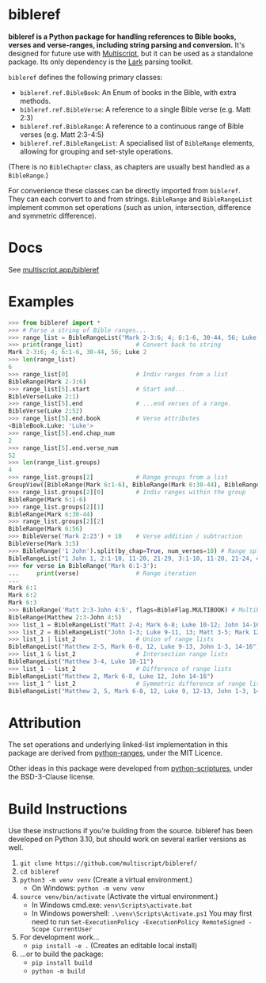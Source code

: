 # bibleref

**bibleref is a Python package for handling references to Bible books, verses and verse-ranges, including string
parsing and conversion.** It's designed for future use with [Multiscript](https://multiscript.app), but it can be
used as a standalone package. Its only dependency is the [Lark](https://github.com/lark-parser/lark) parsing toolkit.

`bibleref` defines the following primary classes:
  - `bibleref.ref.BibleBook`:      An Enum of books in the Bible, with extra methods.
  - `bibleref.ref.BibleVerse`:     A reference to a single Bible verse (e.g. Matt 2:3)
  - `bibleref.ref.BibleRange`:     A reference to a continuous range of Bible verses (e.g. Matt 2:3-4:5)
  - `bibleref.ref.BibleRangeList`: A specialised list of `BibleRange` elements, allowing for grouping and
  set-style operations.

(There is no `BibleChapter` class, as chapters are usually best handled as a `BibleRange`.)

For convenience these classes can be directly imported from `bibleref`. They can each convert to and from strings.
`BibleRange` and `BibleRangeList` implement common set operations (such as union, intersection, difference and 
symmetric difference).

# Docs

See [multiscript.app/bibleref](https://multiscript.app/bibleref)

# Examples

```python
>>> from bibleref import *
>>> # Parse a string of Bible ranges...
>>> range_list = BibleRangeList("Mark 2-3:6; 4; 6:1-6, 30-44, 56; Luke 2")
>>> print(range_list)               # Convert back to string
Mark 2-3:6; 4; 6:1-6, 30-44, 56; Luke 2
>>> len(range_list)
6
>>> range_list[0]                   # Indiv ranges from a list
BibleRange(Mark 2-3:6)
>>> range_list[5].start             # Start and...
BibleVerse(Luke 2:1)
>>> range_list[5].end               # ...end verses of a range.
BibleVerse(Luke 2:52)
>>> range_list[5].end.book          # Verse attributes
<BibleBook.Luke: 'Luke'>
>>> range_list[5].end.chap_num
2
>>> range_list[5].end.verse_num
52
>>> len(range_list.groups)
4
>>> range_list.groups[2]            # Range groups from a list
GroupView([BibleRange(Mark 6:1-6), BibleRange(Mark 6:30-44), BibleRange(Mark 6:56)])
>>> range_list.groups[2][0]         # Indiv ranges within the group
BibleRange(Mark 6:1-6)
>>> range_list.groups[2][1]        
BibleRange(Mark 6:30-44)
>>> range_list.groups[2][2]
BibleRange(Mark 6:56)
>>> BibleVerse('Mark 2:23') + 10    # Verse addition / subtraction
BibleVerse(Mark 3:5)
>>> BibleRange('1 John').split(by_chap=True, num_verses=10) # Range splits
BibleRangeList("1 John 1, 2:1-10, 11-20, 21-29, 3:1-10, 11-20, 21-24, 4:1-10, 11-20, 21, 5:1-10, 11-20, 21")
>>> for verse in BibleRange('Mark 6:1-3'): 
...     print(verse)                # Range iteration
... 
Mark 6:1
Mark 6:2
Mark 6:3
>>> BibleRange('Matt 2:3-John 4:5', flags=BibleFlag.MULTIBOOK) # Multibook ranges
BibleRange(Matthew 2:3-John 4:5)
>>> list_1 = BibleRangeList("Matt 2-4; Mark 6-8; Luke 10-12; John 14-16")
>>> list_2 = BibleRangeList("John 1-3; Luke 9-11, 13; Matt 3-5; Mark 12")
>>> list_1 | list_2                 # Union of range lists
BibleRangeList("Matthew 2-5, Mark 6-8, 12, Luke 9-13, John 1-3, 14-16")
>>> list_1 & list_2                 # Intersection range lists
BibleRangeList("Matthew 3-4, Luke 10-11")
>>> list_1 - list_2                 # Difference of range lists
BibleRangeList("Matthew 2, Mark 6-8, Luke 12, John 14-16")
>>> list_1 ^ list_2                 # Symmetric difference of range lists
BibleRangeList("Matthew 2, 5, Mark 6-8, 12, Luke 9, 12-13, John 1-3, 14-16")
```

# Attribution

The set operations and underlying linked-list implementation in this package are derived from
[python-ranges](https://github.com/Superbird11/ranges), under the MIT Licence.

Other ideas in this package were developed from [python-scriptures](https://github.com/davisd/python-scriptures),
under the BSD-3-Clause license.

# Build Instructions

Use these instructions if you’re building from the source. bibleref has been developed on Python 3.10, but should
work on several earlier versions as well.

1. `git clone https://github.com/multiscript/bibleref/`
1. `cd bibleref`
1. `python3 -m venv venv` (Create a virtual environment.)
   - On Windows: `python -m venv venv`
1. `source venv/bin/activate` (Activate the virtual environment.)
   - In Windows cmd.exe: `venv\Scripts\activate.bat`
   - In Windows powershell: `.\venv\Scripts\Activate.ps1` You may first need to run `Set-ExecutionPolicy -ExecutionPolicy RemoteSigned -Scope CurrentUser`
1. For development work...
   - `pip install -e .` (Creates an editable local install)
1. ...or to build the package:
   - `pip install build`
   - `python -m build`

